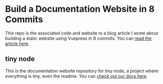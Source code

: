 # Build a Documentation Website in 8 Commits

This repo is the associated code and website to a blog article I wrote about building a static website using Vuepress in 8 commits. You can [read the article here](https://thunderbiscuit.com/vuepress/).

## tiny node

This is the documentation website repository for tiny node, a project where everything is tiny, even the readme. You can [check out our docs here](https://thunderbiscuit.github.io/tiny-node-docs/).
